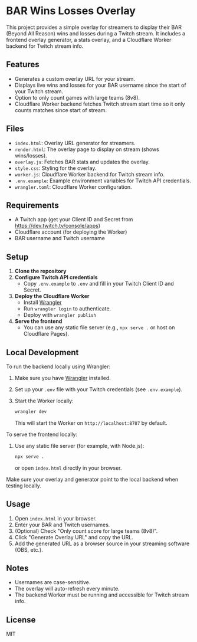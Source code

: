 # BAR Wins Losses Overlay

This project provides a simple overlay for streamers to display their BAR (Beyond All Reason) wins and losses during a Twitch stream. It includes a frontend overlay generator, a stats overlay, and a Cloudflare Worker backend for Twitch stream info.

## Features

- Generates a custom overlay URL for your stream.
- Displays live wins and losses for your BAR username since the start of your Twitch stream.
- Option to only count games with large teams (8v8).
- Cloudflare Worker backend fetches Twitch stream start time so it only counts matches since start of stream.

## Files

- `index.html`: Overlay URL generator for streamers.
- `render.html`: The overlay page to display on stream (shows wins/losses).
- `overlay.js`: Fetches BAR stats and updates the overlay.
- `style.css`: Styling for the overlay.
- `worker.js`: Cloudflare Worker backend for Twitch stream info.
- `.env.example`: Example environment variables for Twitch API credentials.
- `wrangler.toml`: Cloudflare Worker configuration.

## Requirements

- A Twitch app (get your Client ID and Secret from https://dev.twitch.tv/console/apps)
- Cloudflare account (for deploying the Worker)
- BAR username and Twitch username

## Setup

1. **Clone the repository**
2. **Configure Twitch API credentials**
   - Copy `.env.example` to `.env` and fill in your Twitch Client ID and Secret.
3. **Deploy the Cloudflare Worker**
   - Install [Wrangler](https://developers.cloudflare.com/workers/wrangler/install/)
   - Run `wrangler login` to authenticate.
   - Deploy with `wrangler publish`
4. **Serve the frontend**
   - You can use any static file server (e.g., `npx serve .` or host on Cloudflare Pages).

## Local Development

To run the backend locally using Wrangler:

1. Make sure you have [Wrangler](https://developers.cloudflare.com/workers/wrangler/install/) installed.
2. Set up your `.env` file with your Twitch credentials (see `.env.example`).
3. Start the Worker locally:
   
   ```bash
   wrangler dev
   ```
   This will start the Worker on `http://localhost:8787` by default.

To serve the frontend locally:

1. Use any static file server (for example, with Node.js):
   
   ```bash
   npx serve .
   ```
   or open `index.html` directly in your browser.

Make sure your overlay and generator point to the local backend when testing locally.

## Usage

1. Open `index.html` in your browser.
2. Enter your BAR and Twitch usernames.
3. (Optional) Check "Only count score for large teams (8v8)".
4. Click "Generate Overlay URL" and copy the URL.
5. Add the generated URL as a browser source in your streaming software (OBS, etc.).

## Notes

- Usernames are case-sensitive.
- The overlay will auto-refresh every minute.
- The backend Worker must be running and accessible for Twitch stream info.

## License

MIT
